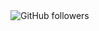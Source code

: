 
<img alt="GitHub followers" src="https://img.shields.io/github/followers/Zoltus?style=social?style=plastic&logo=github">
